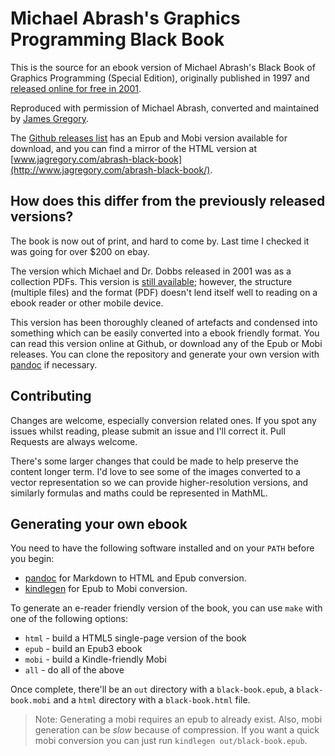 # Michael Abrash's Graphics Programming Black Book

This is the source for an ebook version of Michael Abrash's Black Book of Graphics Programming (Special Edition), originally published in 1997 and [released online for free in 2001](http://www.drdobbs.com/parallel/graphics-programming-black-book/184404919).

Reproduced with permission of Michael Abrash, converted and maintained by [James Gregory](mailto:james@jagregory.com).

The [Github releases list](https://github.com/jagregory/abrash-black-book/releases) has an Epub and Mobi version available for download, and you can find a mirror of the HTML version at [www.jagregory.com/abrash-black-book](http://www.jagregory.com/abrash-black-book/).

## How does this differ from the previously released versions?

The book is now out of print, and hard to come by. Last time I checked it was going for over $200 on ebay.

The version which Michael and Dr. Dobbs released in 2001 was as a collection PDFs. This version is [still available](http://www.drdobbs.com/parallel/graphics-programming-black-book/184404919); however, the structure (multiple files) and the format (PDF) doesn't lend itself well to reading on a ebook reader or other mobile device.

This version has been thoroughly cleaned of artefacts and condensed into something which can be easily converted into a ebook friendly format. You can read this version online at Github, or download any of the Epub or Mobi releases. You can clone the repository and generate your own version with [pandoc](http://johnmacfarlane.net/pandoc/) if necessary.

## Contributing

Changes are welcome, especially conversion related ones. If you spot any issues whilst reading, please submit an issue and I'll correct it. Pull Requests are always welcome.

There's some larger changes that could be made to help preserve the content longer term. I'd love to see some of the images converted to a vector representation so we can provide higher-resolution versions, and similarly formulas and maths could be represented in MathML.

## Generating your own ebook

You need to have the following software installed and on your `PATH` before you begin:

  * [pandoc](http://johnmacfarlane.net/pandoc/) for Markdown to HTML and Epub conversion.
  * [kindlegen](http://www.amazon.com/gp/feature.html?docId=1000765211) for Epub to Mobi conversion.

To generate an e-reader friendly version of the book, you can use `make` with one of the following options:

  * `html` - build a HTML5 single-page version of the book
  * `epub` - build an Epub3 ebook
  * `mobi` - build a Kindle-friendly Mobi
  * `all`  - do all of the above

Once complete, there'll be an `out` directory with a `black-book.epub`, a `black-book.mobi` and a `html` directory with a `black-book.html` file.

> Note: Generating a mobi requires an epub to already exist. Also, mobi generation can be *slow* because of compression. If you want a quick mobi conversion you can just run `kindlegen out/black-book.epub`.
